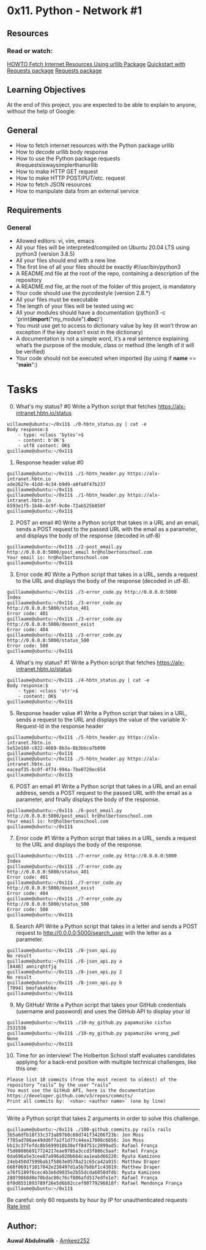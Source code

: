 # 0x11. Python - Network #1

## Resources
### Read or watch:

[HOWTO Fetch Internet Resources Using urllib Package](https://docs.python.org/3/howto/urllib2.html)
[Quickstart with Requests package](https://requests.readthedocs.io/en/latest/)
[Requests package](https://pypi.org/project/requests/)

## Learning Objectives
At the end of this project, you are expected to be able to explain to anyone, without the help of Google:

## General
* How to fetch internet resources with the Python package urllib
* How to decode urllib body response
* How to use the Python package requests #requestsiswaysimplerthanurllib
* How to make HTTP GET request
* How to make HTTP POST/PUT/etc. request
* How to fetch JSON resources
* How to manipulate data from an external service

## Requirements
### General
* Allowed editors: vi, vim, emacs
* All your files will be interpreted/compiled on Ubuntu 20.04 LTS using python3 (version 3.8.5)
* All your files should end with a new line
* The first line of all your files should be exactly #!/usr/bin/python3
* A README.md file at the root of the repo, containing a description of the repository
* A README.md file, at the root of the folder of this project, is mandatory
* Your code should use the pycodestyle (version 2.8.*)
* All your files must be executable
* The length of your files will be tested using wc
* All your modules should have a documentation (python3 -c 'print(__import__("my_module").__doc__)')
* You must use get to access to dictionary value by key (it won’t throw an exception if the key doesn’t exist in the dictionary)
* A documentation is not a simple word, it’s a real sentence explaining what’s the purpose of the module, class or method (the length of it will be verified)
* Your code should not be executed when imported (by using if __name__ == "__main__":)

# Tasks
0. What's my status? #0
Write a Python script that fetches https://alx-intranet.hbtn.io/status
```
uillaume@ubuntu:~/0x11$ ./0-hbtn_status.py | cat -e
Body response:$
    - type: <class 'bytes'>$
    - content: b'OK'$
    - utf8 content: OK$
guillaume@ubuntu:~/0x11$ 
```

1. Response header value #0
```
guillaume@ubuntu:~/0x11$ ./1-hbtn_header.py https://alx-intranet.hbtn.io
ade2627e-41dd-4c34-b9d9-a0fa0f47b237
guillaume@ubuntu:~/0x11$ 
guillaume@ubuntu:~/0x11$ ./1-hbtn_header.py https://alx-intranet.hbtn.io
6593e1f5-1b4b-4c9f-9c0e-72ab525b850f
guillaume@ubuntu:~/0x11$ 
```

2. POST an email #0
Write a Python script that takes in a URL and an email, sends a POST request to the passed URL with the email as a parameter, and displays the body of the response (decoded in utf-8)
```
guillaume@ubuntu:~/0x11$ ./2-post_email.py http://0.0.0.0:5000/post_email hr@holbertonschool.com
Your email is: hr@holbertonschool.com
guillaume@ubuntu:~/0x11$
```

3. Error code #0
Write a Python script that takes in a URL, sends a request to the URL and displays the body of the response (decoded in utf-8).
```
guillaume@ubuntu:~/0x11$ ./3-error_code.py http://0.0.0.0:5000
Index
guillaume@ubuntu:~/0x11$ ./3-error_code.py http://0.0.0.0:5000/status_401
Error code: 401
guillaume@ubuntu:~/0x11$ ./3-error_code.py http://0.0.0.0:5000/doesnt_exist
Error code: 404
guillaume@ubuntu:~/0x11$ ./3-error_code.py http://0.0.0.0:5000/status_500
Error code: 500
guillaume@ubuntu:~/0x11$ 
```

4. What's my status? #1
Write a Python script that fetches https://alx-intranet.hbtn.io/status
```
guillaume@ubuntu:~/0x11$ ./4-hbtn_status.py | cat -e
Body response:$
    - type: <class 'str'>$
    - content: OK$
guillaume@ubuntu:~/0x11$ 
```

5. Response header value #1
Write a Python script that takes in a URL, sends a request to the URL and displays the value of the variable X-Request-Id in the response header
```
guillaume@ubuntu:~/0x11$ ./5-hbtn_header.py https://alx-intranet.hbtn.io
5e52e160-c822-4669-8b3a-8b3bbca7b090
guillaume@ubuntu:~/0x11$ 
guillaume@ubuntu:~/0x11$ ./5-hbtn_header.py https://alx-intranet.hbtn.io
eaceaf35-bc0f-4f74-994a-7be0728ec654
guillaume@ubuntu:~/0x11$ 
```

6. POST an email #1
Write a Python script that takes in a URL and an email address, sends a POST request to the passed URL with the email as a parameter, and finally displays the body of the response.
```
guillaume@ubuntu:~/0x11$ ./6-post_email.py http://0.0.0.0:5000/post_email hr@holbertonschool.com
Your email is: hr@holbertonschool.com
guillaume@ubuntu:~/0x11$
```

7. Error code #1
Write a Python script that takes in a URL, sends a request to the URL and displays the body of the response.
```
guillaume@ubuntu:~/0x11$ ./7-error_code.py http://0.0.0.0:5000
Index
guillaume@ubuntu:~/0x11$ ./7-error_code.py http://0.0.0.0:5000/status_401
Error code: 401
guillaume@ubuntu:~/0x11$ ./7-error_code.py http://0.0.0.0:5000/doesnt_exist
Error code: 404
guillaume@ubuntu:~/0x11$ ./7-error_code.py http://0.0.0.0:5000/status_500
Error code: 500
guillaume@ubuntu:~/0x11$ 
```

8. Search API
Write a Python script that takes in a letter and sends a POST request to http://0.0.0.0:5000/search_user with the letter as a parameter.
```
guillaume@ubuntu:~/0x11$ ./8-json_api.py 
No result
guillaume@ubuntu:~/0x11$ ./8-json_api.py a
[8446] amnirqhtfjq
guillaume@ubuntu:~/0x11$ ./8-json_api.py 2
No result
guillaume@ubuntu:~/0x11$ ./8-json_api.py b
[7094] bmofakakhke
guillaume@ubuntu:~/0x11$
```

9. My GitHub!
Write a Python script that takes your GitHub credentials (username and password) and uses the GitHub API to display your id
```
guillaume@ubuntu:~/0x11$ ./10-my_github.py papamuziko cisfun
2531536
guillaume@ubuntu:~/0x11$ ./10-my_github.py papamuziko wrong_pwd
None
guillaume@ubuntu:~/0x11$ 
```

10. Time for an interview!
The Holberton School staff evaluates candidates applying for a back-end position with multiple technical challenges, like this one:
```
Please list 10 commits (from the most recent to oldest) of the repository “rails” by the user “rails”
You must use the GitHub API, here is the documentation https://developer.github.com/v3/repos/commits/
Print all commits by: `<sha>: <author name>` (one by line)
```
-----------------------
Write a Python script that takes 2 arguments in order to solve this challenge.
```
guillaume@ubuntu:~/0x11$ ./100-github_commits.py rails rails
3b5a6dfb18f33c373a89760c60d741f34206f23b: Jon Moss
f785ad786ae49dd6f7a2f1d77c44ea17008c6656: Jon Moss
bb13c37fefdc8b5699918b38eff84751c2899ad5: Rafael França
f5d880866917724217eae9785a3ccd3f806c5aaf: Rafael França
0da696a5e3cee87a996a020b664caa1eabd66220: Ryuta Kamizono
24eb450d7599bab1f5863e0578a21c65ca42a915: Matthew Draper
668f8691f1017042e238497d1a5b7b8bf1c43819: Matthew Draper
a76f5189f6cec4b3e6d9035e2b55dcda6050dfdb: Ryuta Kamizono
28079868d0e70bdac80c76cf806afd517edfe1e7: Rafael França
8f0d8551893789f26e5d6b82ccef00779296818f: Rafael Mendonça França
guillaume@ubuntu:~/0x11$ 
```
Be careful: only 60 requests by hour by IP for unauthenticated requests [Rate limit](https://docs.github.com/en/rest?apiVersion=2022-11-28)

## Author:
**Auwal Abdulmalik** - [Amkeez252](https://github.com/Amkeez252)
